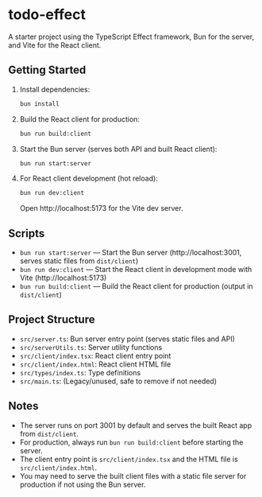 # todo-effect

A starter project using the TypeScript Effect framework, Bun for the server, and Vite for the React client.

## Getting Started

1. Install dependencies:
   ```zsh
   bun install
   ```
2. Build the React client for production:
   ```zsh
   bun run build:client
   ```
3. Start the Bun server (serves both API and built React client):
   ```zsh
   bun run start:server
   ```
4. For React client development (hot reload):
   ```zsh
   bun run dev:client
   ```
   Open http://localhost:5173 for the Vite dev server.

## Scripts

- `bun run start:server` — Start the Bun server (http://localhost:3001, serves static files from `dist/client`)
- `bun run dev:client` — Start the React client in development mode with Vite (http://localhost:5173)
- `bun run build:client` — Build the React client for production (output in `dist/client`)

## Project Structure

- `src/server.ts`: Bun server entry point (serves static files and API)
- `src/serverUtils.ts`: Server utility functions
- `src/client/index.tsx`: React client entry point
- `src/client/index.html`: React client HTML file
- `src/types/index.ts`: Type definitions
- `src/main.ts`: (Legacy/unused, safe to remove if not needed)

## Notes

- The server runs on port 3001 by default and serves the built React app from `dist/client`.
- For production, always run `bun run build:client` before starting the server.
- The client entry point is `src/client/index.tsx` and the HTML file is `src/client/index.html`.
- You may need to serve the built client files with a static file server for production if not using the Bun server.
